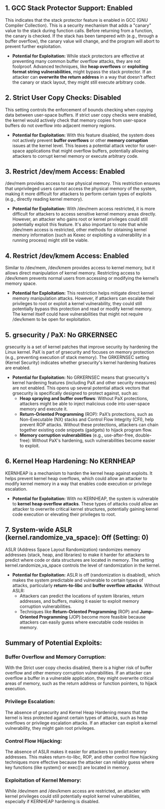 
## 1. GCC Stack Protector Support: Enabled

This indicates that the stack protector feature is enabled in GCC (GNU Compiler Collection). This is a security mechanism that adds a "canary" value to the stack during function calls. Before returning from a function, the canary is checked. If the stack has been tampered with (e.g., through a buffer overflow), the canary value will change, and the program will abort to prevent further exploitation.

- **Potential for Exploitation:** 
While stack protectors are effective at preventing many common buffer overflow attacks, they are not foolproof. Advanced techniques, like **heap overflows** or **exploiting format string vulnerabilities**, might bypass the stack protector. If an attacker can **overwrite the return address** in a way that doesn't affect the canary or stack layout, they might still execute arbitrary code.

## 2. Strict User Copy Checks: Disabled

This setting controls the enforcement of bounds checking when copying data between user-space buffers. If strict user copy checks were enabled, the kernel would actively check that memory copies from user-space buffers do not overflow into adjacent memory regions.

- **Potential for Exploitation:** 
With this feature disabled, the system does not actively prevent **buffer overflows** or other **memory corruption** issues at the kernel level. This leaves a potential attack vector for user-space applications that might overflow buffers, potentially allowing attackers to corrupt kernel memory or execute arbitrary code.

## 3. Restrict /dev/mem Access: Enabled
/dev/mem provides access to raw physical memory. This restriction ensures that unprivileged users cannot access the physical memory of the system, making it more difficult for attackers to perform certain types of exploits (e.g., directly reading kernel memory).
- **Potential for Exploitation:** 
With /dev/mem access restricted, it is more difficult for attackers to access sensitive kernel memory areas directly. However, an attacker who gains root or kernel privileges could still potentially exploit this feature. It's also important to note that while /dev/mem access is restricted, other methods for obtaining kernel memory information (such as Kexec or exploiting a vulnerability in a running process) might still be viable.

## 4. Restrict /dev/kmem Access: Enabled
Similar to /dev/mem, /dev/kmem provides access to kernel memory, but it allows direct manipulation of kernel memory. Restricting access to /dev/kmem prevents normal users from accessing or modifying the kernel’s memory space.
- **Potential for Exploitation:** 
This restriction helps mitigate direct kernel memory manipulation attacks. However, if attackers can escalate their privileges to root or exploit a kernel vulnerability, they could still potentially bypass this protection and read or modify kernel memory. The kernel itself could have vulnerabilities that might not require /dev/kmem to be open for exploitation.

## 5. grsecurity / PaX: No GRKERNSEC
grsecurity is a set of kernel patches that improve security by hardening the Linux kernel. PaX is part of grsecurity and focuses on memory protection (e.g., preventing execution of stack memory). The GRKERNSEC setting (Kernel Security) indicates whether grsecurity's kernel hardening features are enabled.
- **Potential for Exploitation:** 
No GRKERNSEC means that grsecurity's kernel hardening features (including PaX and other security measures) are not enabled. This opens up several potential attack vectors that grsecurity is specifically designed to protect against, such as:
	- **Heap spraying and buffer overflows**: Without PaX protections, attackers might be able to inject malicious code into user-space memory and execute it.
	- **Return-Oriented Programming** (ROP): PaX’s protections, such as Non-Executable (NX) stacks and Control Flow Integrity (CFI), help prevent ROP attacks. Without these protections, attackers can chain together existing code snippets (gadgets) to hijack program flow.
	- **Memory corruption vulnerabilities** (e.g., use-after-free, double-free): Without PaX's hardening, such vulnerabilities become easier to exploit.

## 6. Kernel Heap Hardening: No KERNHEAP
KERNHEAP is a mechanism to harden the kernel heap against exploits. It helps prevent kernel heap overflows, which could allow an attacker to modify kernel memory in a way that enables code execution or privilege escalation.
- **Potential for Exploitation:** 
With no KERNHEAP, the system is vulnerable to **kernel heap overflow attacks**. These types of attacks could allow an attacker to overwrite critical kernel structures, potentially gaining kernel code execution or elevating their privileges to root.

## 7. System-wide ASLR (kernel.randomize_va_space): Off (Setting: 0)
ASLR (Address Space Layout Randomization) randomizes memory addresses (stack, heap, and libraries) to make it harder for attackers to predict where code or data structures are located in memory. The setting kernel.randomize_va_space controls the level of randomization in the kernel.
- **Potential for Exploitation:** 
ASLR is off (randomization is disabled), which makes the system predictable and vulnerable to certain types of attacks, particularly **return-to-libc** and **buffer overflow attacks**. Without ASLR:
	- Attackers can predict the locations of system libraries, return addresses, and buffers, making it easier to exploit memory corruption vulnerabilities.
	- Techniques like **Return-Oriented Programming** (ROP) and **Jump-Oriented Programming** (JOP) become more feasible because attackers can easily guess where executable code resides in memory.

## Summary of Potential Exploits:

### Buffer Overflow and Memory Corruption: 
With the Strict user copy checks disabled, there is a higher risk of buffer overflow and other memory corruption vulnerabilities. If an attacker can overflow a buffer in a vulnerable application, they might overwrite critical areas of memory, such as the return address or function pointers, to hijack execution.

### Privilege Escalation: 
The absence of grsecurity and Kernel Heap Hardening means that the kernel is less protected against certain types of attacks, such as heap overflows or privilege escalation attacks. If an attacker can exploit a kernel vulnerability, they might gain root privileges.

### Control Flow Hijacking: 
The absence of ASLR makes it easier for attackers to predict memory addresses. This makes return-to-libc, ROP, and other control flow hijacking techniques more effective because the attacker can reliably guess where key functions (like system() or exec()) are located in memory.

### Exploitation of Kernel Memory: 
While /dev/mem and /dev/kmem access are restricted, an attacker with kernel privileges could still potentially exploit kernel vulnerabilities, especially if KERNHEAP hardening is disabled.